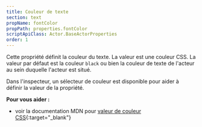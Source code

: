 ```yaml
---
title: Couleur de texte
section: text
propName: fontColor
propPath: properties.fontColor
scriptApiClass: Actor.BaseActorProperties
order: 1
---
```

Cette propriété définit la couleur du texte. La valeur est une couleur CSS. 
La valeur par défaut est la couleur `black` ou bien la couleur de texte de l'acteur au sein duquelle l'acteur est situé.

Dans l'inspecteur, un sélecteur de couleur est disponible pour aider à définir la valeur de la propriété.

**Pour vous aider :**
- voir la documentation MDN pour [valeur de couleur CSS](https://developer.mozilla.org/fr/docs/Web/CSS/color_value){:target="_blank"}